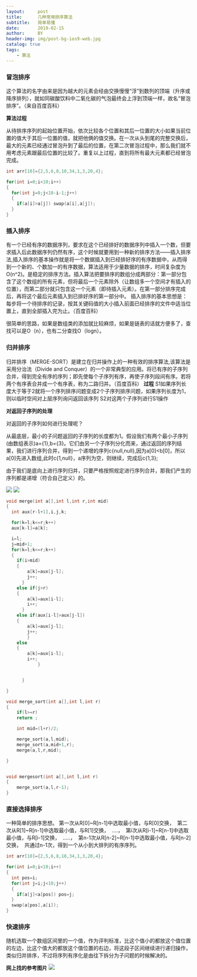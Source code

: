 ```yaml
---
layout:     post
title:      几种常用排序算法
subtitle:   简单易懂
date:       2019-02-15
author:     BY
header-img: img/post-bg-ios9-web.jpg
catalog: true
tags:
    - 算法
---
```


### 冒泡排序

这个算法的名字由来是因为越大的元素会经由交换慢慢“浮”到数列的顶端（升序或降序排列），就如同碳酸饮料中二氧化碳的气泡最终会上浮到顶端一样，故名“冒泡排序”。（来自百度百科）

**算法过程**

从待排序序列的起始位置开始，依次比较各个位置和其后一位置的大小如果当前位置的值大于其后一位置的值，就把他俩的值交换。在一次从头到尾的完整交换后，最大的元素已经通过冒泡升到了最后的位置，在第二次冒泡过程中，那么我们就不用考虑元素跟最后位置的比较了。重复以上过程，直到将所有最大元素都已经冒泡完成。 

``` c++
int arr[10]={2,5,6,8,10,34,1,3,20,4};

for(int i=0;i<10;i++)
{
  for(int j=0;j<10-i-1;j++)
  {
    if(a[i]>a[j]) swap(a[i],a[j]);
  }
}
```

### 插入排序

有一个已经有序的数据序列，要求在这个已经排好的数据序列中插入一个数，但要求插入后此数据序列仍然有序，这个时候就要用到一种新的排序方法——插入排序法,插入排序的基本操作就是将一个数据插入到已经排好序的有序数据中，从而得到一个新的、个数加一的有序数据，算法适用于少量数据的排序，时间复杂度为O(n^2)。是稳定的排序方法。插入算法把要排序的数组分成两部分：第一部分包含了这个数组的所有元素，但将最后一个元素除外（让数组多一个空间才有插入的位置），而第二部分就只包含这一个元素（即待插入元素）。在第一部分排序完成后，再将这个最后元素插入到已排好序的第一部分中。
插入排序的基本思想是：每步将一个待排序的记录，按其关键码值的大小插入前面已经排序的文件中适当位置上，直到全部插入完为止。（百度百科）

很简单的思路，如果是数组类的添加就比较麻烦，如果是链表的话就方便多了，查找可以是O（n），也有二分查找O（logn）。


### 归并排序

归并排序（MERGE-SORT）是建立在归并操作上的一种有效的排序算法,该算法是采用分治法（Divide and Conquer）的一个非常典型的应用。将已有序的子序列合并，得到完全有序的序列；即先使每个子序列有序，再使子序列段间有序。若将两个有序表合并成一个有序表，称为二路归并。（百度百科）
**过程**
S1如果序列长度大于等于2就将一个序列排序问题变成2个子序列排序问题，如果序列长度为1，则以临时空间对上层序列询问返回该序列
S2对这两个子序列进行S1操作

**对返回子序列的处理**

对返回的子序列如何进行处理呢？

从最底层，最小的子问题返回的子序列的长度都为1。假设我们有两个最小子序列(由数组表示)a={1},b={3}。它们由另一个子序列分化而来，通过返回的序列结果，我们进行序列合并，得到一个递增的序列c{null,null},因为a[0]<b[0]，所以a[0]先进入数组,此时c{1,null}，a序列为空，则继续，完成后c{1,3};

由于我们是底向上进行序列归并，只要严格按照规定进行序列合并，那我们产生的序列都是递增（符合自己定义）的。


![](https://img-blog.csdn.net/20180530173456808?watermark/2/text/aHR0cHM6Ly9ibG9nLmNzZG4ubmV0L2tfa29yaXM=/font/5a6L5L2T/fontsize/400/fill/I0JBQkFCMA==/dissolve/70)
![](https://img-blog.csdn.net/20180530173953848?watermark/2/text/aHR0cHM6Ly9ibG9nLmNzZG4ubmV0L2tfa29yaXM=/font/5a6L5L2T/fontsize/400/fill/I0JBQkFCMA==/dissolve/70)

``` c++
void merge(int a[],int l,int r,int mid)
{
  int aux[r-l+1],i,j,k;

  for(k=l;k<=r;k++)
  aux[k-l]=a[k];

  i=l;
  j=mid+1;
  for(k=l;k<=r;k++)
  {
  	if(i>mid)
  	{
  		a[k]=aux[j-l];
  		j++;
	  }
	else if(j>r)
	{
		a[k]=aux[i-l];
		i++;
	  }
	else if(aux[i-l]>aux[j-l])
	{
		a[k]=aux[j-l];
		j++;
		}
	else
	{
		a[k]=aux[i-l];
		i++;
			}


	  }

}

void merge_sort(int a[],int l,int r)
{
    if(l>=r)
	return ;

	int mid=(l+r)/2;

	merge_sort(a,l,mid);
	merge_sort(a,mid+1,r);
	merge(a,l,r,mid);

}


void mergesort(int a[],int l,int r)
{
	merge_sort(a,l,r-1);
}

```


### 直接选择排序

一种简单的排序思想。
第一次从R[0]~R[n-1]中选取最小值，与R[0]交换， 
第二次从R[1]~R[n-1]中选取最小值，与R[1]交换， 
….， 
第i次从R[i-1]~R[n-1]中选取最小值，与R[i-1]交换， 
…..， 
第n-1次从R[n-2]~R[n-1]中选取最小值，与R[n-2]交换， 
共通过n-1次，得到一个从小到大排列的有序序列。


```c++
int arr[10]={2,5,6,8,10,34,1,3,20,4};

for(int i=0;i<10;i++)
{
  int pos=i;
  for(int j=i;j<10;j++)
  {
    if(a[j]<a[pos]) pos=j;
  }
  swap(a[pos],a[i]);
}
```

### 快速排序

随机选取一个数组区间里的一个值，作为评判标准，比这个值小的都放这个值位置的左边，比这个值大的都放这个值位置的右边，将这段子区间继续进行递归操作，类似归并排序，不过将序列有序化是由往下拆分为子问题的时候解决的。

**网上找的参考图片**
![](http://bbs.ahalei.com/data/attachment/forum/201402/25/232129ogop8gk0r8y7l70k.png)
